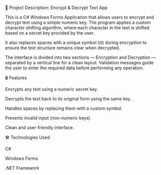 🧩 Project Description: Encrypt & Decrypt Text App

This is a C# Windows Forms Application that allows users to encrypt and decrypt text using a simple numeric key.
The program applies a custom character shifting algorithm, where each character in the text is shifted based on a secret key provided by the user.

It also replaces spaces with a unique symbol (¤) during encryption to ensure the text structure remains clear when decrypted.

The interface is divided into two sections — Encryption and Decryption — separated by a vertical line for a clean layout.
Validation messages guide the user to enter the required data before performing any operation.

🔒 Features

Encrypts any text using a numeric secret key.

Decrypts the text back to its original form using the same key.

Handles spaces by replacing them with a custom symbol.

Prevents invalid input (non-numeric keys).

Clean and user-friendly interface.

🛠️ Technologies Used

C#

Windows Forms

.NET Framework
